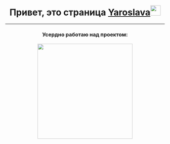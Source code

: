 <h1 align="center"> Привет, это страница <a href="https://netrodgen.github.io/cv">Yaroslava</a><img src="https://github.com/blackcater/blackcater/raw/main/images/Hi.gif" height="32"/></h1>

---

<h3 align="center">Усердно работаю над проектом:</h3>
<h4 align="center"><img src="https://i.gifer.com/2GU.gif" height="300px"/></h4>
